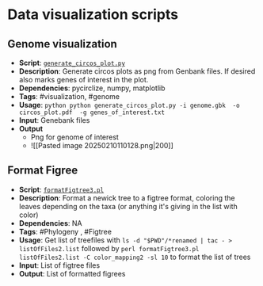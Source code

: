 # Data visualization scripts

## Genome visualization

- **Script**:  [`generate_circos_plot.py`](scripts/visualization/generate_circos_plot.py)
- **Description**: Generate circos plots as png from Genbank files. If desired also marks genes of interest in the plot.
- **Dependencies**: pycirclize, numpy, matplotlib
- **Tags**: #visualization, #genome
- **Usage**:  `python python generate_circos_plot.py -i genome.gbk  -o circos_plot.pdf  -g genes_of_interest.txt` 
- **Input**: Genebank files
- **Output**
	- Png for genome of interest
	- ![[Pasted image 20250210110128.png|200]]


## Format Figree

- **Script**:  [`formatFigtree3.pl`](scripts/visualization/formatFigtree3.pl)
- **Description**: Format a newick tree to a figtree format, coloring the leaves depending on the taxa (or anything it's giving in the list with color)
- **Dependencies**: NA
- **Tags**:  #Phylogeny , #Figtree
- **Usage**:  Get list of treefiles with `ls -d "$PWD"/*renamed | tac - > listOfFiles2.list` followed by `perl formatFigtree3.pl listOfFiles2.list -C color_mapping2 -sl 10` to format the list of trees
- **Input**: List of figtree files
- **Output**: List of formatted figrees



